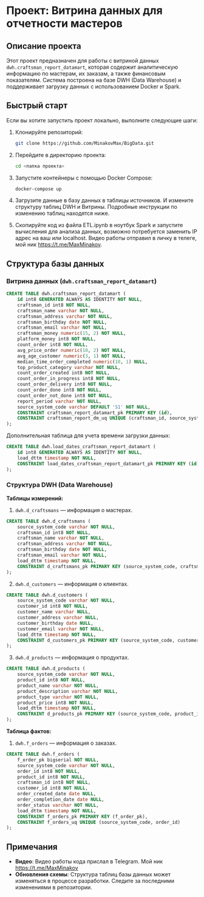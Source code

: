 # Проект: Витрина данных для отчетности мастеров

## Описание проекта
Этот проект предназначен для работы с витриной данных `dwh.craftsman_report_datamart`, которая содержит аналитическую информацию по мастерам, их заказам, а также финансовым показателям. Система построена на базе DWH (Data Warehouse) и поддерживает загрузку данных с использованием Docker и Spark.

## Быстрый старт

Если вы хотите запустить проект локально, выполните следующие шаги:

1. Клонируйте репозиторий:
   ```bash
   git clone https://github.com/MinakovMax/BigData.git
   ```

2. Перейдите в директорию проекта:
   ```bash
   cd <папка проекта>
   ```

3. Запустите контейнеры с помощью Docker Compose:
   ```bash
   docker-compose up
   ```

4. Загрузите данные в базу данных в таблицы источников. И измените структуру таблиц DWH и Витрины. Подробные инструкции по изменению таблиц находятся ниже.

5. Скопируйте код из файла ETL.ipynb в ноутбук Spark и запустите вычисления для анализа данных, возможно потребуется заменить IP адрес на ваш или localhost. Видео работы отправил в личку в телеге, мой ник https://t.me/MaxMinakov.

## Структура базы данных

### Витрина данных (`dwh.craftsman_report_datamart`)

```sql
CREATE TABLE dwh.craftsman_report_datamart (
    id int8 GENERATED ALWAYS AS IDENTITY NOT NULL,
    craftsman_id int8 NOT NULL,
    craftsman_name varchar NOT NULL,
    craftsman_address varchar NOT NULL,
    craftsman_birthday date NOT NULL,
    craftsman_email varchar NOT NULL,
    craftsman_money numeric(15, 2) NOT NULL,
    platform_money int8 NOT NULL,
    count_order int8 NOT NULL,
    avg_price_order numeric(10, 2) NOT NULL,
    avg_age_customer numeric(3, 1) NOT NULL,
    median_time_order_completed numeric(10, 1) NULL,
    top_product_category varchar NOT NULL,
    count_order_created int8 NOT NULL,
    count_order_in_progress int8 NOT NULL,
    count_order_delivery int8 NOT NULL,
    count_order_done int8 NOT NULL,
    count_order_not_done int8 NOT NULL,
    report_period varchar NOT NULL,
    source_system_code varchar DEFAULT 'S1' NOT NULL,
    CONSTRAINT craftsman_report_datamart_pk PRIMARY KEY (id),
    CONSTRAINT craftsman_report_dm_uq UNIQUE (craftsman_id, source_system_code, report_period)
);
```

Дополнительная таблица для учета времени загрузки данных:

```sql
CREATE TABLE dwh.load_dates_craftsman_report_datamart (
    id int8 GENERATED ALWAYS AS IDENTITY NOT NULL,
    load_dttm timestamp NOT NULL,
    CONSTRAINT load_dates_craftsman_report_datamart_pk PRIMARY KEY (id)
);
```

### Структура DWH (Data Warehouse)

**Таблицы измерений:**

1. `dwh.d_craftsmans` — информация о мастерах.

```sql
CREATE TABLE dwh.d_craftsmans (
    source_system_code varchar NOT NULL,
    craftsman_id int8 NOT NULL,
    craftsman_name varchar NOT NULL,
    craftsman_address varchar NOT NULL,
    craftsman_birthday date NOT NULL,
    craftsman_email varchar NOT NULL,
    load_dttm timestamp NOT NULL,
    CONSTRAINT d_craftsmans_pk PRIMARY KEY (source_system_code, craftsman_id)
);
```

2. `dwh.d_customers` — информация о клиентах.

```sql
CREATE TABLE dwh.d_customers (
    source_system_code varchar NOT NULL,
    customer_id int8 NOT NULL,
    customer_name varchar NULL,
    customer_address varchar NULL,
    customer_birthday date NULL,
    customer_email varchar NOT NULL,
    load_dttm timestamp NOT NULL,
    CONSTRAINT d_customers_pk PRIMARY KEY (source_system_code, customer_id)
);
```

3. `dwh.d_products` — информация о продуктах.

```sql
CREATE TABLE dwh.d_products (
    source_system_code varchar NOT NULL,
    product_id int8 NOT NULL,
    product_name varchar NOT NULL,
    product_description varchar NOT NULL,
    product_type varchar NOT NULL,
    product_price int8 NOT NULL,
    load_dttm timestamp NOT NULL,
    CONSTRAINT d_products_pk PRIMARY KEY (source_system_code, product_id)
);
```

**Таблица фактов:**

1. `dwh.f_orders` — информация о заказах.

```sql
CREATE TABLE dwh.f_orders (
    f_order_pk bigserial NOT NULL,
    source_system_code varchar NOT NULL,
    order_id int8 NOT NULL,
    product_id int8 NOT NULL,
    craftsman_id int8 NOT NULL,
    customer_id int8 NOT NULL,
    order_created_date date NULL,
    order_completion_date date NULL,
    order_status varchar NOT NULL,
    load_dttm timestamp NOT NULL,
    CONSTRAINT f_orders_pk PRIMARY KEY (f_order_pk),
    CONSTRAINT f_orders_uq UNIQUE (source_system_code, order_id)
);
```

## Примечания
- **Видео**: Видео работы кода прислал в Telegram. Мой ник https://t.me/MaxMinakov
- **Обновления схемы**: Структура таблиц базы данных может изменяться в процессе разработки. Следите за последними изменениями в репозитории.